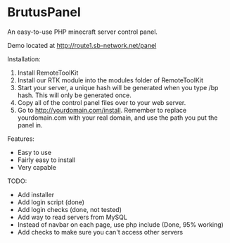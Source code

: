 BrutusPanel
===========

An easy-to-use PHP minecraft server control panel.

Demo located at http://route1.sb-network.net/panel

Installation: <br />
1. Install RemoteToolKit <br />
2. Install our RTK module into the modules folder of RemoteToolKit <br />
3. Start your server, a unique hash will be generated when you type /bp hash. This will only be generated once. <br />
4. Copy all of the control panel files over to your web server. <br />
5. Go to http://yourdomain.com/install. Remember to replace yourdomain.com with your real domain, and use the path you put the panel in.

Features:
- Easy to use
- Fairly easy to install
- Very capable

TODO:
- Add installer
- Add login script (done)
- Add login checks (done, not tested)
- Add way to read servers from MySQL
- Instead of navbar on each page, use php include (Done, 95% working)
- Add checks to make sure you can't access other servers

